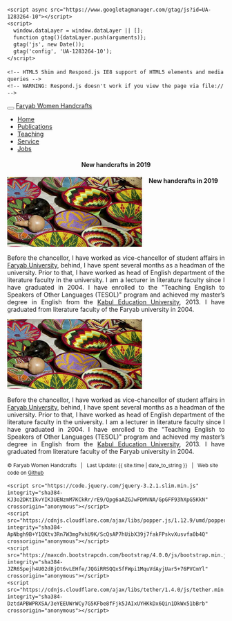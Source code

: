 

<html>
  <head>
    <title>{{ page.title }}</title>
    <meta name="viewport" content="width=device-width, initial-scale=1, shrink-to-fit=no">
    
    
  <meta charset="UTF-8">

  <link rel="stylesheet" href="https://maxcdn.bootstrapcdn.com/bootstrap/4.0.0/css/bootstrap.min.css" integrity="sha384-         Gn5384xqQ1aoWXA+058RXPxPg6fy4IWvTNh0E263XmFcJlSAwiGgFAW/dAiS6JXm" crossorigin="anonymous">


   <link href="https://maxcdn.bootstrapcdn.com/font-awesome/4.7.0/css/font-awesome.min.css" rel="stylesheet">
    <link href="/css/theme.css" rel="stylesheet">
    <link href="/css/syntax.css" rel="stylesheet">

<!-- Global Site Tag (gtag.js) - Google Analytics -->
    <script async src="https://www.googletagmanager.com/gtag/js?id=UA-1283264-10"></script>
    <script>
      window.dataLayer = window.dataLayer || [];
      function gtag(){dataLayer.push(arguments)};
      gtag('js', new Date());
      gtag('config', 'UA-1283264-10');
    </script>

    <!-- HTML5 Shim and Respond.js IE8 support of HTML5 elements and media queries -->
    <!-- WARNING: Respond.js doesn't work if you view the page via file:// -->

  <!--[if lt IE 9]>
   <script src="https://oss.maxcdn.com/libs/html5shiv/3.7.0/html5shiv.js"></script>
   <script src="https://oss.maxcdn.com/libs/respond.js/1.3.0/respond.min.js"></script>
      
    <![endif]-->


 <meta name="keywords" content="about,Firoz,Uzbek,Karimi,Faryab,university,Maimana,Faryab University, professor"/>
 <style>
      body {
        padding-top: 20px;
      }
      @media (min-width: 992px) {
   
      }
  </style>
</head>

<body dir = "text-align:right;" style="padding-top: 30px;">

<div class="container">
<nav class="navbar navbar-toggleable-md navbar-expand-lg navbar-light bg-light">
  <button class="navbar-toggler navbar-toggler-right" type="button" data-toggle="collapse" data-target="#navbarNav" aria-controls="navbarNav" aria-expanded="false" aria-label="Toggle navigation">
    <span class="navbar-toggler-icon"></span>
  </button>
  <a class="navbar-brand" href="/">Faryab Women Handcrafts</a>
  <div class="collapse navbar-collapse" id="navbarNav">
    <ul class="navbar-nav">
      <li class="nav-item active">
        <a class="nav-link" href="/">Home</a>
      </li> 
      <li class="nav-item">
        <a class="nav-link" href="/publications/">Publications</a>
      </li>
      <li class="nav-item">
        <a class="nav-link" href="/teaching/">Teaching</a>
      </li>
      <li class="nav-item">
        <a class="nav-link" href="/service/">Service</a>
      </li>
      <li class="nav-item">
        <a class="nav-link" href="/jobs/">Jobs</a>
      </li>
    </ul>
  </div>
</nav>
</div>



<div class="container" >
 
 <h4 style  = "text-align:center;margin:20px">New handcrafts in 2019</h4>

   <div style = "float:left;">   
   <img style  =  "" src="new.jpg" class="img-thumbnail" alt="Photo" />
  </div>


   <div style = "float:left;" class = "col-md-7">
  
   <p style="text-align: justify;">
        Before the chancellor, I have worked as vice-chancellor of student affairs in <a href="faryab.edu.af">Faryab University</a>,             behind, I have spent several months as a headman of the university.  Prior to that, I have worked as head of English department          of the literature faculty in the university. I am a lecturer in literature faculty since I have graduated in 2004. I have               enrolled to the "Teaching English to Speakers of Other Languages (TESOL)" program and achieved my master’s degree in English              from the <a href="https://sreu.edu.af/">Kabul Education University</a>, 2013. I have graduated from literature faculty of the           Faryab university in 2004. 
    </p> 
     </div>
     </div>
     
     
   <div class="container" >
       <h4 style  = "text-align:center;">New handcrafts in 2019</h4>

   <div style = "float:left;">   
   <img style  =  "" src="new.jpg" class="img-thumbnail" alt="Photo" />
  </div>


   <div style = "float:left;" class = "col-md-7">
  
   <p style="text-align: justify;">
        Before the chancellor, I have worked as vice-chancellor of student affairs in <a href="faryab.edu.af">Faryab University</a>,             behind, I have spent several months as a headman of the university.  Prior to that, I have worked as head of English department          of the literature faculty in the university. I am a lecturer in literature faculty since I have graduated in 2004. I have               enrolled to the "Teaching English to Speakers of Other Languages (TESOL)" program and achieved my master’s degree in English              from the <a href="https://sreu.edu.af/">Kabul Education University</a>, 2013. I have graduated from literature faculty of the           Faryab university in 2004. 
    </p> 
     </div>
     
      
</div>








<p class="text-center text-muted" style="clear:both;"><small>&copy; Faryab Women Handcrafts &nbsp; | &nbsp; Last Update: {{ site.time | date_to_string }} &nbsp; | &nbsp; Web site code on <a href="https://github.com/karimi">Github</a> </small></p>


    <script src="https://code.jquery.com/jquery-3.2.1.slim.min.js" integrity="sha384-KJ3o2DKtIkvYIK3UENzmM7KCkRr/rE9/Qpg6aAZGJwFDMVNA/GpGFF93hXpG5KkN" crossorigin="anonymous"></script>
    <script src="https://cdnjs.cloudflare.com/ajax/libs/popper.js/1.12.9/umd/popper.min.js" integrity="sha384-ApNbgh9B+Y1QKtv3Rn7W3mgPxhU9K/ScQsAP7hUibX39j7fakFPskvXusvfa0b4Q" crossorigin="anonymous"></script>
    <script src="https://maxcdn.bootstrapcdn.com/bootstrap/4.0.0/js/bootstrap.min.js" integrity="sha384-JZR6Spejh4U02d8jOt6vLEHfe/JQGiRRSQQxSfFWpi1MquVdAyjUar5+76PVCmYl" crossorigin="anonymous"></script>
    <script src="https://cdnjs.cloudflare.com/ajax/libs/tether/1.4.0/js/tether.min.js" integrity="sha384-DztdAPBWPRXSA/3eYEEUWrWCy7G5KFbe8fFjk5JAIxUYHKkDx6Qin1DkWx51bBrb" crossorigin="anonymous"></script>



</body>
</html>
